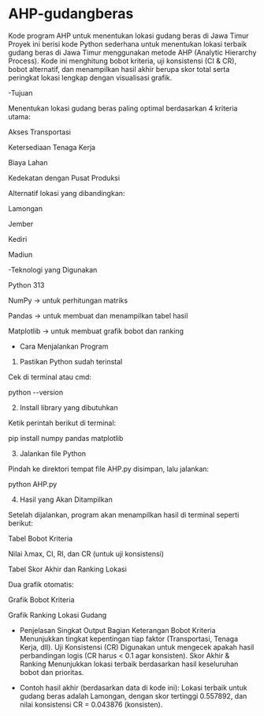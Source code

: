 # AHP-gudangberas
Kode program AHP untuk menentukan lokasi gudang beras di Jawa Timur
Proyek ini berisi kode Python sederhana untuk menentukan lokasi terbaik gudang beras di Jawa Timur menggunakan metode AHP (Analytic Hierarchy Process).
Kode ini menghitung bobot kriteria, uji konsistensi (CI & CR), bobot alternatif, dan menampilkan hasil akhir berupa skor total serta peringkat lokasi lengkap dengan visualisasi grafik.

-Tujuan

Menentukan lokasi gudang beras paling optimal berdasarkan 4 kriteria utama:

Akses Transportasi

Ketersediaan Tenaga Kerja

Biaya Lahan

Kedekatan dengan Pusat Produksi

Alternatif lokasi yang dibandingkan:

Lamongan

Jember

Kediri

Madiun

-Teknologi yang Digunakan

Python 313

NumPy → untuk perhitungan matriks

Pandas → untuk membuat dan menampilkan tabel hasil

Matplotlib → untuk membuat grafik bobot dan ranking

- Cara Menjalankan Program
1. Pastikan Python sudah terinstal

Cek di terminal atau cmd:

python --version

2. Install library yang dibutuhkan

Ketik perintah berikut di terminal:

pip install numpy pandas matplotlib

3. Jalankan file Python

Pindah ke direktori tempat file AHP.py disimpan, lalu jalankan:

python AHP.py

4. Hasil yang Akan Ditampilkan

Setelah dijalankan, program akan menampilkan hasil di terminal seperti berikut:

Tabel Bobot Kriteria

Nilai λmax, CI, RI, dan CR (untuk uji konsistensi)

Tabel Skor Akhir dan Ranking Lokasi

Dua grafik otomatis:

Grafik Bobot Kriteria

Grafik Ranking Lokasi Gudang

- Penjelasan Singkat Output
Bagian	Keterangan
Bobot Kriteria	Menunjukkan tingkat kepentingan tiap faktor (Transportasi, Tenaga Kerja, dll).
Uji Konsistensi (CR)	Digunakan untuk mengecek apakah hasil perbandingan logis (CR harus < 0.1 agar konsisten).
Skor Akhir & Ranking	Menunjukkan lokasi terbaik berdasarkan hasil keseluruhan bobot dan prioritas.

- Contoh hasil akhir (berdasarkan data di kode ini):
Lokasi terbaik untuk gudang beras adalah Lamongan, dengan skor tertinggi 0.557892, dan nilai konsistensi CR = 0.043876 (konsisten).
